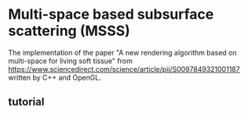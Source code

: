 # Multi-space based subsurface scattering (MSSS)
The implementation of the paper "A new rendering algorithm based on multi-space for living soft tissue" from https://www.sciencedirect.com/science/article/pii/S0097849321001187 written by C++  and OpenGL.

##  tutorial